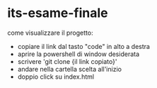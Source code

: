 # its-esame-finale

come visualizzare il progetto:

- copiare il link dal tasto "code" in alto a destra
- aprire la powershell di window desiderata
- scrivere 'git clone {il link copiato}'
- andare nella cartella scelta all'inizio
- doppio click su index.html
